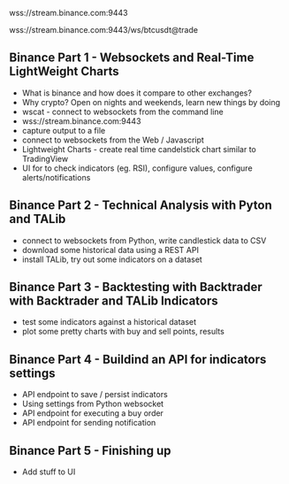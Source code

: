 wss://stream.binance.com:9443

wss://stream.binance.com:9443/ws/btcusdt@trade

## Binance Part 1 - Websockets and Real-Time LightWeight Charts

* What is binance and how does it compare to other exchanges?
* Why crypto? Open on nights and weekends, learn new things by doing
* wscat - connect to websockets from the command line 
* wss://stream.binance.com:9443
* capture output to a file
* connect to websockets from the Web / Javascript 
* Lightweight Charts - create real time candelstick chart similar to TradingView
* UI for to check indicators (eg. RSI), configure values, configure alerts/notifications

## Binance Part 2 - Technical Analysis with Pyton and TALib

* connect to websockets from Python, write candlestick data to CSV
* download some historical data using a REST API
* install TALib, try out some indicators on a dataset

## Binance Part 3 - Backtesting with Backtrader with Backtrader and TALib Indicators

* test some indicators against a historical dataset
* plot some pretty charts with buy and sell points, results

## Binance Part 4 - Buildind an API for indicators settings

* API endpoint to save / persist indicators
* Using settings from Python websocket
* API endpoint for executing a buy order 
* API endpoint for sending notification 

## Binance Part 5 - Finishing up

* Add stuff to UI



